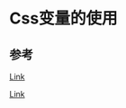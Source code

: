 # Css变量的使用

## 参考

[Link](https://www.zhangxinxu.com/wordpress/2018/11/html-js-set-css-css3-var%E5%8F%98%E9%87%8F/)

[Link](https://www.zhangxinxu.com/wordpress/2020/07/css-var-improve-components/)